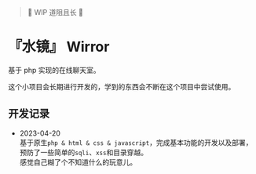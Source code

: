 > 💐 WIP 道阻且长 💐

# 『水镜』 Wirror

基于 php 实现的在线聊天室。

这个小项目会长期进行开发的，学到的东西会不断在这个项目中尝试使用。



## 开发记录

- 2023-04-20  
  基于原生`php & html & css & javascript`，完成基本功能的开发以及部署，预防了一些简单的`sqli`、`xss`和目录穿越。  
  感觉自己糊了个不知道什么的玩意儿。
